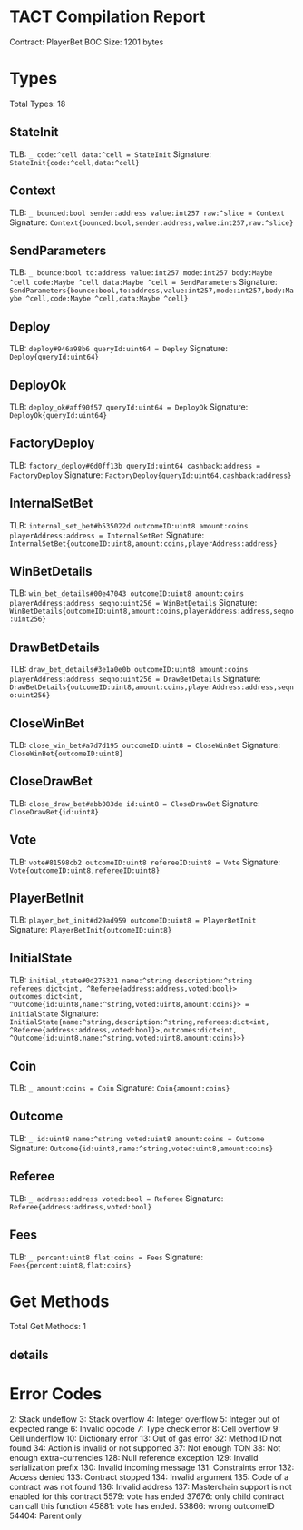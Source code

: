 # TACT Compilation Report
Contract: PlayerBet
BOC Size: 1201 bytes

# Types
Total Types: 18

## StateInit
TLB: `_ code:^cell data:^cell = StateInit`
Signature: `StateInit{code:^cell,data:^cell}`

## Context
TLB: `_ bounced:bool sender:address value:int257 raw:^slice = Context`
Signature: `Context{bounced:bool,sender:address,value:int257,raw:^slice}`

## SendParameters
TLB: `_ bounce:bool to:address value:int257 mode:int257 body:Maybe ^cell code:Maybe ^cell data:Maybe ^cell = SendParameters`
Signature: `SendParameters{bounce:bool,to:address,value:int257,mode:int257,body:Maybe ^cell,code:Maybe ^cell,data:Maybe ^cell}`

## Deploy
TLB: `deploy#946a98b6 queryId:uint64 = Deploy`
Signature: `Deploy{queryId:uint64}`

## DeployOk
TLB: `deploy_ok#aff90f57 queryId:uint64 = DeployOk`
Signature: `DeployOk{queryId:uint64}`

## FactoryDeploy
TLB: `factory_deploy#6d0ff13b queryId:uint64 cashback:address = FactoryDeploy`
Signature: `FactoryDeploy{queryId:uint64,cashback:address}`

## InternalSetBet
TLB: `internal_set_bet#b535022d outcomeID:uint8 amount:coins playerAddress:address = InternalSetBet`
Signature: `InternalSetBet{outcomeID:uint8,amount:coins,playerAddress:address}`

## WinBetDetails
TLB: `win_bet_details#00e47043 outcomeID:uint8 amount:coins playerAddress:address seqno:uint256 = WinBetDetails`
Signature: `WinBetDetails{outcomeID:uint8,amount:coins,playerAddress:address,seqno:uint256}`

## DrawBetDetails
TLB: `draw_bet_details#3e1a0e0b outcomeID:uint8 amount:coins playerAddress:address seqno:uint256 = DrawBetDetails`
Signature: `DrawBetDetails{outcomeID:uint8,amount:coins,playerAddress:address,seqno:uint256}`

## CloseWinBet
TLB: `close_win_bet#a7d7d195 outcomeID:uint8 = CloseWinBet`
Signature: `CloseWinBet{outcomeID:uint8}`

## CloseDrawBet
TLB: `close_draw_bet#abb083de id:uint8 = CloseDrawBet`
Signature: `CloseDrawBet{id:uint8}`

## Vote
TLB: `vote#81598cb2 outcomeID:uint8 refereeID:uint8 = Vote`
Signature: `Vote{outcomeID:uint8,refereeID:uint8}`

## PlayerBetInit
TLB: `player_bet_init#d29ad959 outcomeID:uint8 = PlayerBetInit`
Signature: `PlayerBetInit{outcomeID:uint8}`

## InitialState
TLB: `initial_state#0d275321 name:^string description:^string referees:dict<int, ^Referee{address:address,voted:bool}> outcomes:dict<int, ^Outcome{id:uint8,name:^string,voted:uint8,amount:coins}> = InitialState`
Signature: `InitialState{name:^string,description:^string,referees:dict<int, ^Referee{address:address,voted:bool}>,outcomes:dict<int, ^Outcome{id:uint8,name:^string,voted:uint8,amount:coins}>}`

## Coin
TLB: `_ amount:coins = Coin`
Signature: `Coin{amount:coins}`

## Outcome
TLB: `_ id:uint8 name:^string voted:uint8 amount:coins = Outcome`
Signature: `Outcome{id:uint8,name:^string,voted:uint8,amount:coins}`

## Referee
TLB: `_ address:address voted:bool = Referee`
Signature: `Referee{address:address,voted:bool}`

## Fees
TLB: `_ percent:uint8 flat:coins = Fees`
Signature: `Fees{percent:uint8,flat:coins}`

# Get Methods
Total Get Methods: 1

## details

# Error Codes
2: Stack undeflow
3: Stack overflow
4: Integer overflow
5: Integer out of expected range
6: Invalid opcode
7: Type check error
8: Cell overflow
9: Cell underflow
10: Dictionary error
13: Out of gas error
32: Method ID not found
34: Action is invalid or not supported
37: Not enough TON
38: Not enough extra-currencies
128: Null reference exception
129: Invalid serialization prefix
130: Invalid incoming message
131: Constraints error
132: Access denied
133: Contract stopped
134: Invalid argument
135: Code of a contract was not found
136: Invalid address
137: Masterchain support is not enabled for this contract
5579: vote has ended
37676: only child contract can call this function
45881: vote has ended.
53866: wrong outcomeID
54404: Parent only